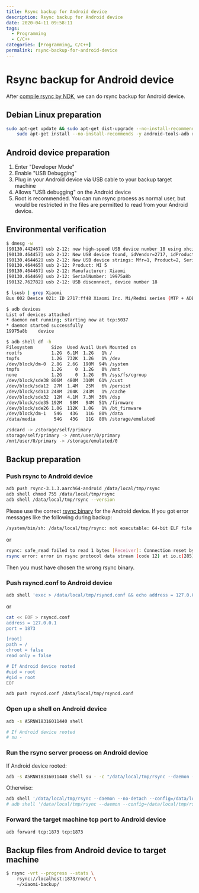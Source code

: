 ```yaml
---
title: Rsync backup for Android device
description: Rsync backup for Android device
date: 2020-04-11 09:58:11
tags:
  - Programming
  - C/C++
categories: [Programming, C/C++]
permalink: rsync-backup-for-android-device
---
```


# Rsync backup for Android device

After [compile rsync by NDK](/2020/04/06/ndk-rsync-compile/), we can do rsync backup for Android device.

## Debian Linux preparation

```bash
sudo apt-get update && sudo apt-get dist-upgrade --no-install-recommends -y && \
    sudo apt-get install --no-install-recommends -y android-tools-adb rsync

```

## Android device preparation

1. Enter "Developer Mode"
2. Enable "USB Debugging"
3. Plug in your Android device via USB cable to your backup target machine
4. Allows "USB debugging" on the Android device
5. Root is recommended. You can run rsync process as normal user, but would be restricted in the files are permitted to read from your Android device.

## Environmental verification

```bash
$ dmesg -w
[90130.442467] usb 2-12: new high-speed USB device number 18 using xhci_hcd
[90130.464457] usb 2-12: New USB device found, idVendor=2717, idProduct=ff48, bcdDevice= 3.18
[90130.464462] usb 2-12: New USB device strings: Mfr=1, Product=2, SerialNumber=3
[90130.464465] usb 2-12: Product: MI 5
[90130.464467] usb 2-12: Manufacturer: Xiaomi
[90130.464469] usb 2-12: SerialNumber: 19975a8b
[90132.762782] usb 2-12: USB disconnect, device number 18

$ lsusb | grep Xiaomi
Bus 002 Device 021: ID 2717:ff48 Xiaomi Inc. Mi/Redmi series (MTP + ADB)

$ adb devices
List of devices attached
* daemon not running; starting now at tcp:5037
* daemon started successfully
19975a8b	device

$ adb shell df -h
Filesystem       Size  Used Avail Use% Mounted on
rootfs           1.2G  6.1M  1.2G   1% /
tmpfs            1.2G  732K  1.2G   1% /dev
/dev/block/dm-0  2.8G  2.6G  190M  94% /system
tmpfs            1.2G     0  1.2G   0% /mnt
none             1.2G     0  1.2G   0% /sys/fs/cgroup
/dev/block/sde38 806M  480M  310M  61% /cust
/dev/block/sda12  27M  1.4M   25M   6% /persist
/dev/block/sda13 248M  204K  243M   1% /cache
/dev/block/sde32  12M  4.1M  7.3M  36% /dsp
/dev/block/sde35 192M   98M   94M  51% /firmware
/dev/block/sde26 1.0G  112K  1.0G   1% /bt_firmware
/dev/block/dm-1   54G   43G   11G  80% /data
/data/media       54G   43G   11G  80% /storage/emulated

/sdcard -> /storage/self/primary
storage/self/primary -> /mnt/user/0/primary
/mnt/user/0/primary -> /storage/emulated/0
```

## Backup preparation

### Push rsync to Android device

```bash
adb push rsync-3.1.3.aarch64-android /data/local/tmp/rsync
adb shell chmod 755 /data/local/tmp/rsync
adb shell /data/local/tmp/rsync --version
```

Please use the correct [rsync binary](/2020/04/06/ndk-rsync-compile/) for the Android device. If you got error messages like the following during backup:

```bash
/system/bin/sh: /data/local/tmp/rsync: not executable: 64-bit ELF file
```

or

```bash
rsync: safe_read failed to read 1 bytes [Receiver]: Connection reset by peer (104)
rsync error: error in rsync protocol data stream (code 12) at io.c(285) [Receiver=3.1.3]
```

Then you must have chosen the wrong rsync binary.

### Push rsyncd.conf to Android device

```bash
adb shell 'exec > /data/local/tmp/rsyncd.conf && echo address = 127.0.0.1 && echo port = 1873 && echo "[root]" && echo path = / && echo use chroot = false && echo read only = false'
```

or

```bash
cat << EOF > rsyncd.conf
address = 127.0.0.1
port = 1873

[root]
path = /
chroot = false
read only = false

# If Android device rooted
#uid = root
#gid = root
EOF

adb push rsyncd.conf /data/local/tmp/rsyncd.conf
```

### Open up a shell on Android device

```bash
adb -s A5RNW18316011440 shell

# If Android device rooted
# su -
```

### Run the rsync server process on Android device

If Android device rooted:

```bash
adb -s A5RNW18316011440 shell su - -c "/data/local/tmp/rsync --daemon --no-detach --config=/data/local/tmp/rsyncd.conf --log-file=/proc/self/fd/2"
```

Otherwise:

```bash
adb shell '/data/local/tmp/rsync --daemon --no-detach --config=/data/local/tmp/rsyncd.conf --log-file=/proc/self/fd/2'
# adb shell '/data/local/tmp/rsync --daemon --config=/data/local/tmp/rsyncd.conf &'
```

### Forward the target machine tcp port to Android device

```bash
adb forward tcp:1873 tcp:1873
```

## Backup files from Android device to target machine

```bash
$ rsync -vrt --progress --stats \
    rsync://localhost:1873/root/ \
    ~/xiaomi-backup/
```
